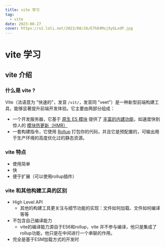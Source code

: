 ```yaml
---
title: vite 学习
tag:
  - vite
date: 2023-08-27
cover: https://s2.loli.net/2023/08/26/E7hD4MzjXyGLxdP.jpg
---
```


# vite 学习

## vite 介绍

### 什么是 vite ?
Vite（法语意为 "快速的"，发音 `/vit/`，发音同 "veet"）是一种新型前端构建工具，能够显著提升前端开发体验。它主要由两部分组成：
- 一个开发服务器，它基于 [原生 ES 模块](https://developer.mozilla.org/en-US/docs/Web/JavaScript/Guide/Modules) 提供了 [丰富的内建功能](https://cn.vitejs.dev/guide/features.html)，如速度快到惊人的 [模块热更新（HMR）](https://cn.vitejs.dev/guide/features.html#hot-module-replacement)
- 一套构建指令，它使用 [Rollup](https://rollupjs.org/) 打包你的代码，并且它是预配置的，可输出用于生产环境的高度优化过的静态资源。

### vite 特点
- 使用简单
- 快
- 便于扩展（可以使用rollup插件）

### vite 和其他构建工具的区别
- High Level API
	- 其他的构建工具更关注与细节功能的实现：文件如何加载、文件如何编译等等
- 不包含自己编译能力
	- vite的编译能力源自于ES6和rollup，vite 并不参与编译，他只是集成了rollup功能，他只是在中间进行一个串联的作用。
- 完全是基于ESM加载方式的开发时

